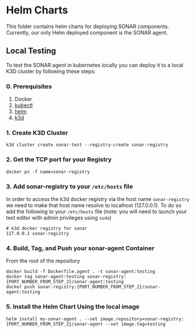 # Helm Charts

This folder contains helm charts for deploying SONAR components. Currently, our only Helm deployed component is the SONAR agent.

## Local Testing

To test the SONAR agent in kubernetes locally you can deploy it to a local K3D cluster by following these steps:

### 0. Prerequisites

1. Docker
2. [kubectl](https://kubernetes.io/docs/tasks/tools/)
3. [helm](https://helm.sh/docs/intro/install/)
4. [k3d](https://k3d.io/)

### 1. Create K3D Cluster

```shell
k3d cluster create sonar-test --registry-create sonar-registry
```

### 2. Get the TCP port for your Registry

```shell
docker ps -f name=sonar-registry
```

### 3. Add sonar-registry to your `/etc/hosts` file

In order to access the k3d docker registry via the host name `sonar-registry` we need to make that host name resolve to localhost (127.0.0.1). To do so add the following to your `/etc/hosts` file (note: you will need to launch your text editor with admin privileges using `sudo`)

```
# k3d docker registry for sonar
127.0.0.1 sonar-registry
```

### 4. Build, Tag, and Push your sonar-agent Container

From the root of the repository

```shell
docker build -f Dockerfile.agent . -t sonar-agent:testing
docker tag sonar-agent:testing sonar-registry:{PORT_NUMBER_FROM_STEP_2}/sonar-agent:testing
docker push sonar-registry:{PORT_NUMBER_FROM_STEP_2}/sonar-agent:testing
```

### 5. Install the Helm Chart Using the local image

```shell
helm install my-sonar-agent . --set image.repository=sonar-registry:{PORT_NUMBER_FROM_STEP_2}/sonar-agent --set image.tag=testing
```

